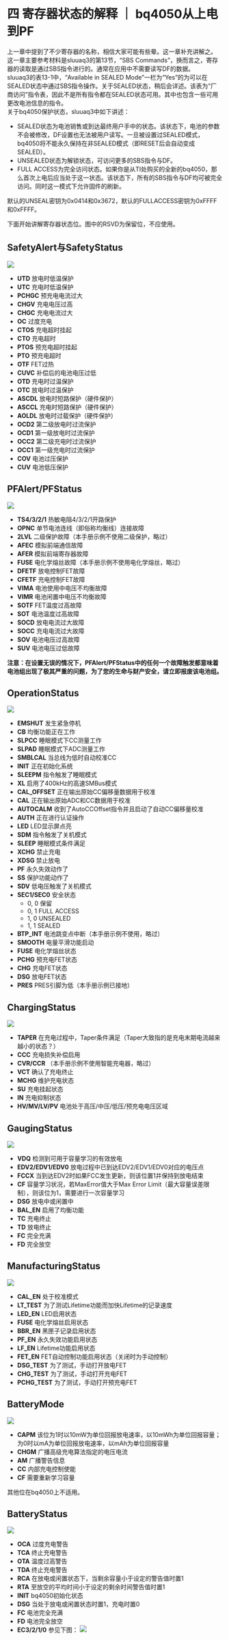 # 四 寄存器状态的解释 ｜ bq4050从上电到PF
上一章中提到了不少寄存器的名称，相信大家可能有些晕。这一章补充讲解之。  
这一章主要参考材料是sluuaq3的第13节，“SBS Commands”，换而言之，寄存器的读取是通过SBS指令进行的。通常在应用中不需要读写DF的数据。  
sluuaq3的表13-1中，“Available in SEALED Mode”一栏为“Yes”的为可以在SEALED状态中通过SBS指令操作。关于SEALED状态，稍后会详述。该表为“厂商访问”指令表，因此不是所有指令都在SEALED状态可用。其中也包含一些可用更改电池信息的指令。  
关于bq4050保护状态，sluuaq3中如下讲述：  
- SEALED状态为电池销售或到达最终用户手中的状态。该状态下，电池的参数不会被修改，DF设置也无法被用户读写。一旦被设置过SEALED模式，bq4050将不能永久保持在非SEALED模式（即RESET后会自动变成SEALED）。
- UNSEALED状态为解锁状态，可访问更多的SBS指令与DF。
- FULL ACCESS为完全访问状态。如果你是从TI处购买的全新的bq4050，那么首次上电后应当处于这一状态。该状态下，所有的SBS指令与DF均可被完全访问。同时这一模式下允许固件的刷新。

默认的UNSEAL密钥为0x0414和0x3672，默认的FULLACCESS密钥为0xFFFF和0xFFFF。  

下面开始讲解寄存器状态位。图中的RSVD为保留位，不应使用。  
## SafetyAlert与SafetyStatus
![](https://bq4050startup.vercel.app/pages/assets/4-1.png)  
- **UTD** 放电时低温保护
- **UTC** 充电时低温保护
- **PCHGC** 预充电电流过大
- **CHGV** 充电电压过高
- **CHGC** 充电电流过大
- **OC** 过度充电
- **CTOS** 充电超时挂起
- **CTO** 充电超时
- **PTOS** 预充电超时挂起
- **PTO** 预充电超时
- **OTF** FET过热
- **CUVC** 补偿后的电池电压过低
- **OTD** 充电时过温保护
- **OTC** 放电时过温保护
- **ASCDL** 放电时短路保护（硬件保护）
- **ASCCL** 充电时短路保护（硬件保护）
- **AOLDL** 放电时过载保护（硬件保护）
- **OCD2** 第二级放电时过流保护
- **OCD1** 第一级放电时过流保护
- **OCC2** 第二级充电时过流保护
- **OCC1** 第一级充电时过流保护
- **COV** 电池过压保护
- **CUV** 电池低压保护

## PFAlert/PFStatus
![](https://bq4050startup.vercel.app/pages/assets/4-2.png)  
- **TS4/3/2/1** 热敏电阻4/3/2/1开路保护
- **OPNC** 单节电池连线（即俗称均衡线）连接故障
- **2LVL** 二级保护故障（本手册示例不使用二级保护，略过）
- **AFEC** 模拟前端通信故障
- **AFER** 模拟前端寄存器故障
- **FUSE** 电化学熔丝故障（本手册示例不使用电化学熔丝，略过）
- **DFETF** 放电控制FET故障
- **CFETF** 充电控制FET故障
- **VIMA** 电池使用中电压不均衡故障
- **VIMR** 电池闲置中电压不均衡故障
- **SOTF** FET温度过高故障
- **SOT** 电池温度过高故障
- **SOCD** 放电电流过大故障
- **SOCC** 充电电流过大故障
- **SOV** 电池电压过高故障
- **SUV** 电池电压过低故障
  
**注意：在设置无误的情况下，PFAlert/PFStatus中的任何一个故障触发都意味着电池组出现了极其严重的问题，为了您的生命与财产安全，请立即报废该电池组。**  

## OperationStatus
![](https://bq4050startup.vercel.app/pages/assets/4-3.png)  
- **EMSHUT** 发生紧急停机
- **CB** 均衡功能正在工作
- **SLPCC** 睡眠模式下CC测量工作
- **SLPAD** 睡眠模式下ADC测量工作
- **SMBLCAL** 当总线为低时自动校准CC
- **INIT** 正在初始化系统
- **SLEEPM** 指令触发了睡眠模式
- **XL** 启用了400kHz的高速SMBus模式
- **CAL_OFFSET** 正在输出原始CC偏移量数据用于校准
- **CAL** 正在输出原始ADC和CC数据用于校准
- **AUTOCALM** 收到了AutoCCOffset指令并且启动了自动CC偏移量校准
- **AUTH** 正在进行认证操作
- **LED** LED显示屏点亮
- **SDM** 指令触发了关机模式
- **SLEEP** 睡眠模式条件满足
- **XCHG** 禁止充电
- **XDSG** 禁止放电
- **PF** 永久失效动作了
- **SS** 保护功能动作了
- **SDV** 低电压触发了关机模式
- **SEC1/SEC0** 安全状态
    - 0, 0 保留
    - 0, 1 FULL ACCESS
    - 1, 0 UNSEALED
    - 1, 1 SEALED
- **BTP_INT** 电池跳变点中断（本手册示例不使用，略过）
- **SMOOTH** 电量平滑功能启动
- **FUSE** 电化学熔丝状态
- **PCHG** 预充电FET状态
- **CHG** 充电FET状态
- **DSG** 放电FET状态
- **PRES** PRES引脚为低（本手册示例已接地）

## ChargingStatus
![](https://bq4050startup.vercel.app/pages/assets/4-4.jpg)  
- **TAPER** 在充电过程中，Taper条件满足（Taper大致指的是充电末期电流越来越小的状态？）
- **CCC** 充电损失补偿启用
- **CVR/CCR** （本手册示例不使用智能充电器，略过）
- **VCT** 确认了充电终止
- **MCHG** 维护充电状态
- **SU** 充电挂起状态
- **IN** 充电抑制状态
- **HV/MV/LV/PV** 电池处于高压/中压/低压/预充电电压区域

## GaugingStatus
![](https://bq4050startup.vercel.app/pages/assets/4-5.png)  
- **VDQ** 检测到可用于容量学习的有效放电
- **EDV2/EDV1/EDV0** 放电过程中已到达EDV2/EDV1/EDV0对应的电压点
- **FCCX** 当到达EDV2时如果FCC发生更新，则该位置1并保持到放电结束
- **CF** 容量学习状况，若MaxError值大于Max Error Limit（最大容量误差限制），则该位为1，需要进行一次容量学习
- **DSG** 放电中或闲置中
- **BAL_EN** 启用了均衡功能
- **TC** 充电终止
- **TD** 放电终止
- **FC** 完全充满
- **FD** 完全放空

## ManufacturingStatus
![](https://bq4050startup.vercel.app/pages/assets/4-6.jpg)  
- **CAL_EN** 处于校准模式
- **LT_TEST** 为了测试Lifetime功能而加快Lifetime的记录速度
- **LED_EN** LED启用状态
- **FUSE** 电化学熔丝启用状态
- **BBR_EN** 黑匣子记录启用状态
- **PF_EN** 永久失效功能启用状态
- **LF_EN** Lifetime功能启用状态
- **FET_EN** FET自动控制功能启用状态（关闭时为手动控制）
- **DSG_TEST** 为了测试，手动打开放电FET
- **CHG_TEST** 为了测试，手动打开充电FET
- **PCHG_TEST** 为了测试，手动打开预充电FET

## BatteryMode
![](https://bq4050startup.vercel.app/pages/assets/4-7.png)
- **CAPM** 该位为1时以10mW为单位回报放电速率，以10mWh为单位回报容量；为0时以mA为单位回报放电速率，以mAh为单位回报容量
- **CHGM** 广播高级充电算法指定的电压电流
- **AM** 广播警告信息
- **CC** 内部充电控制使能
- **CF** 需要重新学习容量

其他位在bq4050上不适用。  

## BatteryStatus
![](https://bq4050startup.vercel.app/pages/assets/4-8.png)
- **OCA** 过度充电警告
- **TCA** 终止充电警告
- **OTA** 温度过高警告
- **TDA** 终止充电警告
- **RCA** 在放电或闲置状态下，当剩余容量小于设定的警告值时置1
- **RTA** 至放空的平均时间小于设定的剩余时间警告值时置1
- **INIT** bq4050初始化状态
- **DSG** 当处于放电或闲置状态时置1，充电时置0
- **FC** 电池完全充满
- **FD** 电池完全放空
- **EC3/2/1/0** 参见下图：
![](https://bq4050startup.vercel.app/pages/assets/4-9.png)
